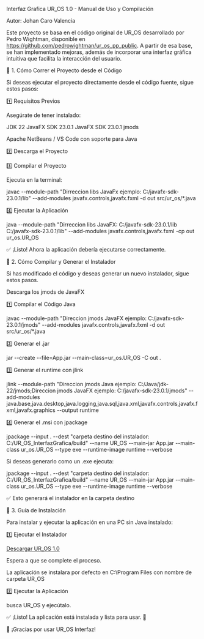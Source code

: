 Interfaz Grafica UR_OS 1.0 - Manual de Uso y Compilación

Autor: Johan Caro Valencia

Este proyecto se basa en el código original de UR_OS desarrollado por Pedro Wightman, disponible en https://github.com/pedrowightman/ur_os_pp_public. A partir de esa base, se han implementado mejoras, además de incorporar una interfaz gráfica intuitiva que facilita la interacción del usuario.

📌 1. Cómo Correr el Proyecto desde el Código

Si deseas ejecutar el proyecto directamente desde el código fuente, sigue estos pasos:

1️⃣ Requisitos Previos

Asegúrate de tener instalado:

JDK 22
JavaFX SDK 23.0.1
JavaFX SDK 23.0.1 jmods

Apache NetBeans / VS Code con soporte para Java

2️⃣ Descarga el Proyecto


3️⃣ Compilar el Proyecto

Ejecuta en la terminal:

javac --module-path "Dirreccion libs JavaFx ejemplo: C:/javafx-sdk-23.0.1/lib" --add-modules javafx.controls,javafx.fxml -d out src/ur_os/*.java

4️⃣ Ejecutar la Aplicación

java --module-path "Dirreccion libs JavaFX: C:/javafx-sdk-23.0.1/lib C:/javafx-sdk-23.0.1/lib" --add-modules javafx.controls,javafx.fxml -cp out ur_os.UR_OS

✅ ¡Listo! Ahora la aplicación debería ejecutarse correctamente.

📌 2. Cómo Compilar y Generar el Instalador

Si has modificado el código y deseas generar un nuevo instalador, sigue estos pasos.

Descarga los jmods de JavaFX

1️⃣ Compilar el Código Java

javac --module-path "Direccion jmods JavaFX ejemplo: C:/javafx-sdk-23.0.1/jmods" --add-modules javafx.controls,javafx.fxml -d out src/ur_os/*.java

2️⃣ Generar el .jar

jar --create --file=App.jar --main-class=ur_os.UR_OS -C out .

3️⃣ Generar el runtime con jlink

jlink --module-path "Direccion jmods Java ejemplo: C:/Java/jdk-22/jmods;Direccion jmods JavaFX ejemplo: C:/javafx-sdk-23.0.1/jmods" --add-modules java.base,java.desktop,java.logging,java.sql,java.xml,javafx.controls,javafx.fxml,javafx.graphics --output runtime

4️⃣ Generar el .msi con jpackage

jpackage --input . --dest "carpeta destino del instalador: C:/UR_OS_InterfazGrafica/build" --name UR_OS --main-jar App.jar --main-class ur_os.UR_OS --type exe --runtime-image runtime --verbose

Si deseas generarlo como un .exe ejecuta:

jpackage --input . --dest "carpeta destino del instalador: C:/UR_OS_InterfazGrafica/build" --name UR_OS --main-jar App.jar --main-class ur_os.UR_OS --type exe --runtime-image runtime --verbose

✅ Esto generará el instalador en la carpeta destino

📌 3. Guía de Instalación

Para instalar y ejecutar la aplicación en una PC sin Java instalado:

1️⃣ Ejecutar el Instalador

[Descargar UR_OS 1.0](https://github.com/Yucaloid/UR_OS_InterfazGrafica/releases/download/V1.0/UR_OS-1.0.msi)

Espera a que se complete el proceso.

La aplicación se instalara por defecto en C:\Program Files con nombre de carpeta UR_OS

2️⃣ Ejecutar la Aplicación

busca UR_OS y ejecútalo.

✅ ¡Listo! La aplicación está instalada y lista para usar. 🎉

🚀 ¡Gracias por usar UR_OS Interfaz! 

